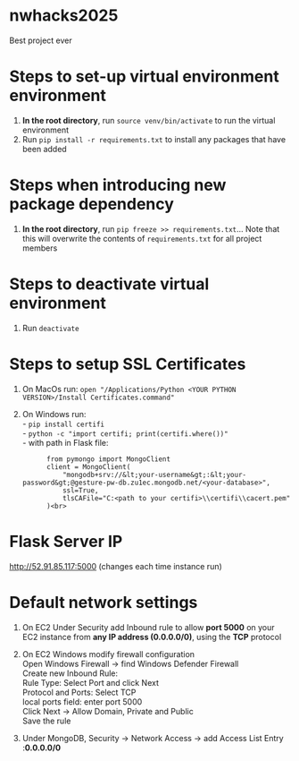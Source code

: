 # nwhacks2025
Best project ever

# Steps to set-up virtual environment environment
1. **In the root directory**, run `source venv/bin/activate` to run the virtual environment
2. Run `pip install -r requirements.txt` to install any packages that have been added

# Steps when introducing new package dependency
1. **In the root directory**, run `pip freeze >> requirements.txt`... Note that this will overwrite the contents of `requirements.txt` for all project members

# Steps to deactivate virtual environment
1. Run `deactivate`

# Steps to setup SSL Certificates
1. On MacOs run: `open "/Applications/Python <YOUR PYTHON VERSION>/Install Certificates.command"`<br>
2. On Windows run:<br>
       - `pip install certifi`<br>
       - `python -c "import certifi; print(certifi.where())"`<br>
       - with path in Flask file:<br>

             from pymongo import MongoClient
             client = MongoClient(
                 "mongodb+srv://&lt;your-username&gt;:&lt;your-password&gt;@gesture-pw-db.zu1ec.mongodb.net/<your-database>",
                 ssl=True,
                 tlsCAFile="C:<path to your certifi>\\certifi\\cacert.pem"
             )<br>

# Flask Server IP
http://52.91.85.117:5000 (changes each time instance run)

# Default network settings
1. On EC2 Under Security add Inbound rule to allow **port 5000** on your EC2 instance from **any IP address (0.0.0.0/0)**, using the **TCP** protocol<br>
2. On EC2 Windows modify firewall configuration<br>
          Open Windows Firewall -> find Windows Defender Firewall<br>
          Create new Inbound Rule:<br>
                 Rule Type: Select Port and click Next<br>
                 Protocol and Ports: Select TCP<br>
                 local ports field: enter port 5000<br>
                 Click Next -> Allow Domain, Private and Public<br>
                 Save the rule<br>
          
4. Under MongoDB, Security -> Network Access -> add Access List Entry :**0.0.0.0/0**
